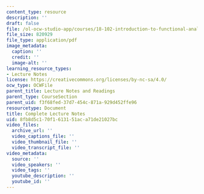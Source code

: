 ```yaml
---
content_type: resource
description: ''
draft: false
file: /ol-ocw-studio-app/courses/18-102-introduction-to-functional-analysis-spring-2021/8fb8d5c170f1613151aca71de21027bc_MIT18_102s21_full_lec.pdf
file_size: 820929
file_type: application/pdf
image_metadata:
  caption: ''
  credit: ''
  image-alt: ''
learning_resource_types:
- Lecture Notes
license: https://creativecommons.org/licenses/by-nc-sa/4.0/
ocw_type: OCWFile
parent_title: Lecture Notes and Readings
parent_type: CourseSection
parent_uid: f3f68fed-37d7-454c-871a-929d452ffe96
resourcetype: Document
title: Complete Lecture Notes
uid: 8fb8d5c1-70f1-6131-51ac-a71de21027bc
video_files:
  archive_url: ''
  video_captions_file: ''
  video_thumbnail_file: ''
  video_transcript_file: ''
video_metadata:
  source: ''
  video_speakers: ''
  video_tags: ''
  youtube_description: ''
  youtube_id: ''
---
```

